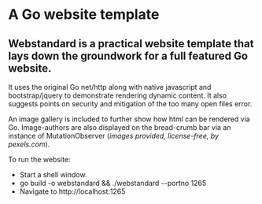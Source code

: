# A Go website template

## Webstandard is a practical website template that lays down the groundwork for a full featured Go website. 

It uses the original Go net/http along with native javascript and bootstrap/jquery to demonstrate rendering dynamic content. It also suggests points on security and mitigation of the too many open files error.

An image gallery is included to further show how html can be rendered via Go. Image-authors are also displayed on the bread-crumb bar via an instance of MutationObserver (*images provided, license-free, by pexels.com*). 

To run the website:

- Start a shell window.
- go build -o webstandard && ./webstandard --portno 1265
- Navigate to http://localhost:1265
